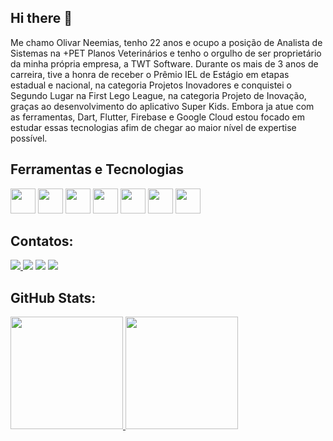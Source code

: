 ## Hi there 👋

Me chamo Olivar Neemias, tenho 22 anos e ocupo a posição de Analista de Sistemas na +PET Planos Veterinários e tenho o orgulho de ser proprietário da minha própria empresa, a TWT Software. Durante os mais de 3 anos de carreira, tive a honra de receber o Prêmio IEL de Estágio em etapas estadual e nacional, na categoria Projetos Inovadores e conquistei o Segundo Lugar na First Lego League, na categoria Projeto de Inovação, graças ao desenvolvimento do aplicativo Super Kids. Embora ja atue com as ferramentas, Dart, Flutter, Firebase e Google Cloud estou focado em estudar essas tecnologias afim de chegar ao maior nível de expertise possível.

## Ferramentas e Tecnologias

<img src="https://cdn.jsdelivr.net/gh/devicons/devicon/icons/java/java-original.svg" width="40" height="40"/> <img src="https://cdn.jsdelivr.net/gh/devicons/devicon/icons/dart/dart-original.svg" width="40" height="40"/>
            <img src="https://cdn.jsdelivr.net/gh/devicons/devicon/icons/flutter/flutter-original.svg" width="40" height="40"/> 
            <img src="https://cdn.jsdelivr.net/gh/devicons/devicon/icons/firebase/firebase-plain.svg" width="40" height="40"/>
            <img src="https://cdn.jsdelivr.net/gh/devicons/devicon/icons/googlecloud/googlecloud-original.svg" width="40" height="40"/> 
            <img src="https://cdn.jsdelivr.net/gh/devicons/devicon/icons/git/git-original.svg" width="40" height="40"/> 
            <img src="https://cdn.jsdelivr.net/gh/devicons/devicon/icons/trello/trello-plain.svg" width="40" height="40"/>
          
## Contatos:

<div>
<a href="https://www.linkedin.com/in/olivar-neemias" target="_blank"><img loading="lazy" src="https://img.shields.io/badge/-LinkedIn-%230077B5?style=for-the-badge&logo=linkedin&logoColor=white" target="_blank">
<a href="https://instagram.com/olivar.dev" target="_blank"><img loading="lazy" src="https://img.shields.io/badge/-Instagram-%23E4405F?style=for-the-badge&logo=instagram&logoColor=white" target="_blank"></a>
<a href = "mailto:mocolivarbaloi@gmail.com"><img loading="lazy" src="https://img.shields.io/badge/Gmail-D14836?style=for-the-badge&logo=gmail&logoColor=white" target="_blank"></a>
<a href="https://www.twitch.tv/BL4CK_SHEEO_22" target="_blank"><img loading="lazy" src="https://img.shields.io/badge/Twitch-9146FF?style=for-the-badge&logo=twitch&logoColor=white" target="_blank"></a>
</a>   
</div>

## GitHub Stats:

<div>
<a href="https://github.com/Olivaar">
<img loading="lazy" height="180em" src="https://github-readme-stats.vercel.app/api/top-langs/?username=Olivaar&layout=compact&langs_count=7&theme=dracula"/>
<img loading="lazy" height="180em" src="https://github-readme-stats.vercel.app/api?username=Olivaar&show_icons=true&theme=dracula&include_all_commits=true&count_private=true"/>
</div>
          
          
          
          
